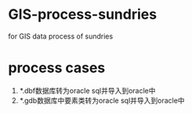 # GIS-process-sundries
for GIS data process of sundries


# process cases

1. *.dbf数据库转为oracle sql并导入到oracle中
2. *.gdb数据库中要素类转为oracle sql并导入到oracle中
